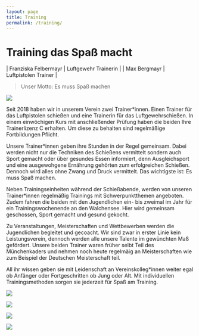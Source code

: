 ```yaml
---
layout: page
title: Training
permalink: /training/
---
```

# Training das Spaß macht

| Franziska Felbermayr | Luftgewehr Trainerin |
| Max Bergmayr | Luftpistolen Trainer |

> Unser Motto: Es muss Spaß machen

![](/images/uploads/a848e29a-a43c-41d9-adb5-2d56db173d10.jpeg)

Seit 2018 haben wir in unserem Verein zwei Trainer*innen. Einen Trainer für das Luftpistolen schießen und eine Trainerin für das Luftgewehrschießen. In einem einwöchigen Kurs mit anschließender Prüfung haben die beiden Ihre Trainerlizenz C erhalten. Um diese zu behalten sind regelmäßige Fortbildungen Pflicht.

Unsere Trainer*innen geben ihre Stunden in der Regel gemeinsam. Dabei werden nicht nur die Techniken des Schießens vermittelt sondern auch Sport gemacht oder über gesundes Essen informiert, denn Ausgleichsport und eine ausgewohgene Ernährung gehörten zum erfolgreichen Schießen. Dennoch wird alles ohne Zwang und Druck vermittelt. Das wichtigste ist: Es muss Spaß machen.

Neben Trainingseinheiten während der Schießabende, werden von unseren Trainer*innen regelmäßig Trainings mit Schwerpunktthemen angeboten. Zudem fahren die beiden mit den Jugendlichen ein- bis zweimal im Jahr für ein Trainingswochenende an den Walchensee. Hier wird gemeinsam geschossen, Sport gemacht und gesund gekocht.

Zu Veranstaltungen, Meisterschaften und Wettbewerben werden die Jugendlichen begleitet und gecoacht. Wir sind zwar in erster Linie kein Leistungsverein, dennoch werden alle unsere Talente im gewünchten Maß gefördert. Unsere beiden Trainer waren früher selbt Teil des Münchenkaders und nehmen noch heute regelmäig an Meisterschaften wie zum Beispiel der Deutschen Meisterschaft teil.

All ihr wissen geben sie mit Leidenschaft an Vereinskolleg*innen weiter egal ob Anfänger oder Fortgeschritten ob Jung oder Alt. Mit individuellen Trainingsmethoden sorgen sie jederzeit für Spaß am Training.

![](/images/uploads/img_1999.jpeg)

![](/images/uploads/img_1992.jpeg)

![](/images/uploads/img_1960.jpeg)

![](/images/uploads/b7cb4ba5-9b96-48ed-a73d-225fc7d6ce02.jpeg)
